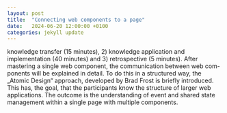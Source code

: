 ```yaml
---
layout: post
title:  "Connecting web components to a page"
date:   2024-06-20 12:00:00 +0100
categories: jekyll update
---
```

knowledge transfer (15 minutes), 2) knowledge application and implementation (40 minutes) and 3) retrospective (5 minutes).
After mastering a single web component, the communication between web com-
ponents will be explained in detail. To do this in a structured way, the „Atomic
Design“ approach, developed by Brad Frost is briefly introduced. This has, the
goal, that the participants know the structure of larger web applications. The
outcome is the understanding of event and shared state management within a
single page with multiple components.